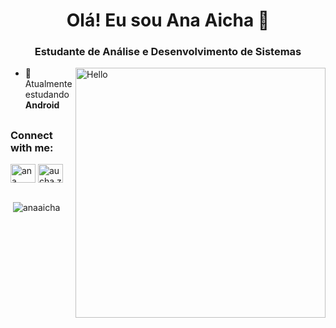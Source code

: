 <h1 align="center">Olá! Eu sou Ana Aicha 🌻</h1>
<h3 align="center">Estudante de Análise e Desenvolvimento de Sistemas</h3>
<img align="right" alt="Hello" width="400" src="https://prnt.sc/-iK4oirmeK2j">

- 🌱 Atualmente estudando **Android**

##

<h3 align="left">Connect with me:</h3>
<p align="left">
<a href="https://www.linkedin.com/in/ana-aicha-da-costa-rodrigues-28b45022a/" target="blank"><img align="center" src="https://raw.githubusercontent.com/rahuldkjain/github-profile-readme-generator/master/src/images/icons/Social/linked-in-alt.svg" alt="ana aicha da costa rodrigues" height="30" width="40" /></a>
<a href="https://instagram.com/aucha.zip" target="blank"><img align="center" src="https://raw.githubusercontent.com/rahuldkjain/github-profile-readme-generator/master/src/images/icons/Social/instagram.svg" alt="aucha.zip" height="30" width="40" /></a>
</p>

##

<p>&nbsp;<img align="center" src="https://github-readme-stats.vercel.app/api?username=anaaicha&layout=compact&langs_count=7&theme=dracula" alt="anaaicha" /></p>
